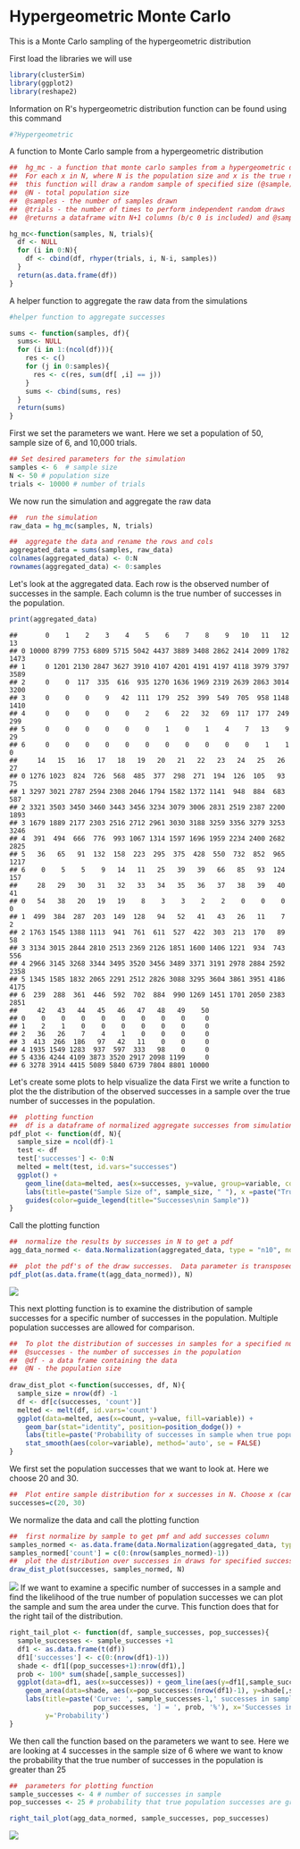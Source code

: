 Hypergeometric Monte Carlo
================

This is a Monte Carlo sampling of the hypergeometric distribution

First load the libraries we will use

``` r
library(clusterSim)
library(ggplot2)
library(reshape2)
```

Information on R's hypergeometric distribution function can be found using this command

``` r
#?Hypergeometric
```

A function to Monte Carlo sample from a hypergeometric distribution

``` r
##  hg_mc - a function that monte carlo samples from a hypergeometric distribution
##  For each x in N, where N is the population size and x is the true number of successes in N, 
##  this function will draw a random sample of specified size (@sample) a specified number of times(@trials). 
##  @N - total population size
##  @samples - the number of samples drawn 
##  @trials - the number of times to perform independent random draws
##  @returns a dataframe witn N+1 columns (b/c 0 is included) and @samples+1 rows (O included)

hg_mc<-function(samples, N, trials){
  df <- NULL
  for (i in 0:N){
    df <- cbind(df, rhyper(trials, i, N-i, samples))
  }
  return(as.data.frame(df))
}
```

A helper function to aggregate the raw data from the simulations

``` r
#helper function to aggregate successes 

sums <- function(samples, df){
  sums<- NULL
  for (i in 1:(ncol(df))){
    res <- c()
    for (j in 0:samples){
      res <- c(res, sum(df[ ,i] == j))
    }
    sums <- cbind(sums, res)
  }
  return(sums)
}
```

First we set the parameters we want. Here we set a population of 50, sample size of 6, and 10,000 trials.

``` r
## Set desired parameters for the simulation
samples <- 6  # sample size
N <- 50 # population size 
trials <- 10000 # number of trials
```

We now run the simulation and aggregate the raw data

``` r
##  run the simulation
raw_data = hg_mc(samples, N, trials)

##  aggregate the data and rename the rows and cols
aggregated_data = sums(samples, raw_data)
colnames(aggregated_data) <- 0:N
rownames(aggregated_data) <- 0:samples
```

Let's look at the aggregated data. Each row is the observed number of successes in the sample. Each column is the true number of successes in the population.

``` r
print(aggregated_data)
```

    ##       0    1    2    3    4    5    6    7    8    9   10   11   12   13
    ## 0 10000 8799 7753 6809 5715 5042 4437 3889 3408 2862 2414 2009 1782 1473
    ## 1     0 1201 2130 2847 3627 3910 4107 4201 4191 4197 4118 3979 3797 3589
    ## 2     0    0  117  335  616  935 1270 1636 1969 2319 2639 2863 3014 3200
    ## 3     0    0    0    9   42  111  179  252  399  549  705  958 1148 1410
    ## 4     0    0    0    0    0    2    6   22   32   69  117  177  249  299
    ## 5     0    0    0    0    0    0    1    0    1    4    7   13    9   29
    ## 6     0    0    0    0    0    0    0    0    0    0    0    1    1    0
    ##     14   15   16   17   18   19   20   21   22   23   24   25   26   27
    ## 0 1276 1023  824  726  568  485  377  298  271  194  126  105   93   75
    ## 1 3297 3021 2787 2594 2308 2046 1794 1582 1372 1141  948  884  683  587
    ## 2 3321 3503 3450 3460 3443 3456 3234 3079 3006 2831 2519 2387 2200 1893
    ## 3 1679 1889 2177 2303 2516 2712 2961 3030 3188 3259 3356 3279 3253 3246
    ## 4  391  494  666  776  993 1067 1314 1597 1696 1959 2234 2400 2682 2825
    ## 5   36   65   91  132  158  223  295  375  428  550  732  852  965 1217
    ## 6    0    5    5    9   14   11   25   39   39   66   85   93  124  157
    ##     28   29   30   31   32   33   34   35   36   37   38   39   40   41
    ## 0   54   38   20   19   19    8    3    3    2    2    0    0    0    0
    ## 1  499  384  287  203  149  128   94   52   41   43   26   11    7    2
    ## 2 1763 1545 1388 1113  941  761  611  527  422  303  213  170   89   58
    ## 3 3134 3015 2844 2810 2513 2369 2126 1851 1600 1406 1221  934  743  556
    ## 4 2966 3145 3268 3344 3495 3520 3456 3489 3371 3191 2978 2884 2592 2358
    ## 5 1345 1585 1832 2065 2291 2512 2826 3088 3295 3604 3861 3951 4186 4175
    ## 6  239  288  361  446  592  702  884  990 1269 1451 1701 2050 2383 2851
    ##     42   43   44   45   46   47   48   49    50
    ## 0    0    0    0    0    0    0    0    0     0
    ## 1    2    1    0    0    0    0    0    0     0
    ## 2   36   26    7    4    1    0    0    0     0
    ## 3  413  266  186   97   42   11    0    0     0
    ## 4 1935 1549 1283  937  597  333   98    0     0
    ## 5 4336 4244 4109 3873 3520 2917 2098 1199     0
    ## 6 3278 3914 4415 5089 5840 6739 7804 8801 10000

Let's create some plots to help visualize the data First we write a function to plot the the distribution of the observed successes in a sample over the true number of successes in the population.

``` r
##  plotting function
##  df is a dataframe of normalized aggregate successes from simulation
pdf_plot <- function(df, N){
  sample_size = ncol(df)-1
  test <- df
  test['successes'] <- 0:N
  melted = melt(test, id.vars="successes")
  ggplot() + 
    geom_line(data=melted, aes(x=successes, y=value, group=variable, color = variable), size=1) +
    labs(title=paste("Sample Size of", sample_size, " "), x =paste("True number of successes in population size ", toString(N), sep=" "), y = "Probability density") +
    guides(color=guide_legend(title="Successes\nin Sample"))
}
```

Call the plotting function

``` r
##  normalize the results by successes in N to get a pdf
agg_data_normed <- data.Normalization(aggregated_data, type = "n10", normalization = "row")

##  plot the pdf's of the draw successes.  Data parameter is transposed and ensured to be a dataframe
pdf_plot(as.data.frame(t(agg_data_normed)), N)
```

![](hypergeometric_MC_ntbk_files/figure-markdown_github/unnamed-chunk-9-1.png)

This next plotting function is to examine the distribution of sample successes for a specific number of successes in the population. Multiple population successes are allowed for comparison.

``` r
##  To plot the distribution of successes in samples for a specified number of successes in the population
##  @successes - the number of successes in the population
##  @df - a data frame containing the data
##  @N - the population size
 
draw_dist_plot <-function(successes, df, N){
  sample_size = nrow(df) -1
  df <- df[c(successes, 'count')]
  melted <- melt(df, id.vars='count')
  ggplot(data=melted, aes(x=count, y=value, fill=variable)) +
    geom_bar(stat="identity", position=position_dodge()) +
    labs(title=paste('Probability of successes in sample when true population successes are \n ', toString(successes), ' out of ', N), x=paste('Successes in sample size of ', sample_size), y='Probability Density') +
    stat_smooth(aes(color=variable), method='auto', se = FALSE)
}
```

We first set the population successes that we want to look at. Here we choose 20 and 30.

``` r
##  Plot entire sample distribution for x successes in N. Choose x (can choose more than one to compare)
successes=c(20, 30)
```

We normalize the data and call the plotting function

``` r
##  first normalize by sample to get pmf and add successes column
samples_normed <- as.data.frame(data.Normalization(aggregated_data, type = "n10", normalization = "col"))
samples_normed['count'] = c(0:(nrow(samples_normed)-1))
##  plot the distribution over successes in draws for specified successes in N
draw_dist_plot(successes, samples_normed, N)
```

![](hypergeometric_MC_ntbk_files/figure-markdown_github/unnamed-chunk-12-1.png) If we want to examine a specific number of successes in a sample and find the likelihood of the true number of population successes we can plot the sample and sum the area under the curve. This function does that for the right tail of the distribution.

``` r
right_tail_plot <- function(df, sample_successes, pop_successes){
  sample_successes <- sample_successes +1
  df1 <- as.data.frame(t(df))
  df1['successes'] <- c(0:(nrow(df1)-1))
  shade <- df1[(pop_successes+1):nrow(df1),]
  prob <- 100* sum(shade[,sample_successes])
  ggplot(data=df1, aes(x=successes)) + geom_line(aes(y=df1[,sample_successes]), color='blue') + 
    geom_area(data=shade, aes(x=pop_successes:(nrow(df1)-1), y=shade[,sample_successes]), fill='blue') +
    labs(title=paste('Curve: ', sample_successes-1,' successes in sample of', toString(nrow(df)-1), '\nShaded Area: P[True Population Successes > ',
                     pop_successes, '] = ', prob, '%'), x='Successes in population', 
         y='Probability')
}
```

We then call the function based on the parameters we want to see. Here we are looking at 4 successes in the sample size of 6 where we want to know the probability that the true number of successes in the population is greater than 25

``` r
##  parameters for plotting function
sample_successes <- 4 # number of successes in sample
pop_successes <- 25 # probability that true population successes are greater than this when observing sample_successes

right_tail_plot(agg_data_normed, sample_successes, pop_successes)
```

![](hypergeometric_MC_ntbk_files/figure-markdown_github/unnamed-chunk-14-1.png)
